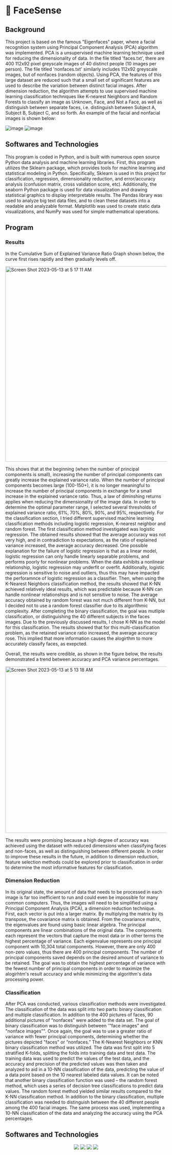 # 👥 FaceSense

## Background
This project is based on the famous "Eigenfaces" paper, where a facial recognition system using Principal Component Analysis (PCA) algorithm was implemented. PCA is a unsupervised machine learning technique used for reducing the dimensionality of data. In the file titled 'faces.txt', there are 400 112x92 pixel greyscale images of 40 distinct people (10 images per person). The file titled 'nonfaces.txt' similarly includes 112x92 greyscale images, but of nonfaces (random objects). Using PCA, the features of this large dataset are reduced such that a small set of significant features are used to describe the variation between distinct facial images. After dimension reduction, the algorithm attempts to use supervised machine learning classification techniques like K-nearest Neighbors and Random Forests to classify an image as Unknown, Face, and Not a Face, as well as distinguish between separate faces, i.e. distinguish between Subject A, Subject B, Subject C, and so forth. An example of the facial and nonfacial images is shown below:

![image](https://github.com/anthonyjzhang/Facial-Recognition/assets/97823062/210240c9-6be8-4a38-8be4-125b78d29516)
![image](https://github.com/anthonyjzhang/Facial-Recognition/assets/97823062/4f24b517-bde6-44df-8df5-afb3f57eeba5)

## Softwares and Technologies
This program is coded in Python, and is built with numerous open source Python data analysis and machine learning libraries. First, this program utilizes the Sklearn package, which provides tools for machine learning and statistical modeling in Python. Specifically, Sklearn is used in this project for classification, regression, dimensionality reduction, and error/accuracy analysis (confusion matrix, cross validation score, etc). Additionally, the seaborn Python package is used for data visualization and drawing statistical graphics to display interpretable results. The Pandas library was used to analyze big text data files, and to clean these datasets into a readable and analyzable format. Matplotlib was used to create static data visualizations, and NumPy was used for simple mathematical operations.

## Program

### Results
In the Cumulative Sum of Explained Variance Ratio Graph shown below, the curve first rises rapidly and then gradually levels off. 

<img width="608" alt="Screen Shot 2023-05-13 at 5 17 11 AM" src="https://github.com/anthonyjzhang/Facial-Recognition/assets/97823062/af22d974-7ae2-4e5e-bf93-5497efc1e655">

This shows that at the beginning (when the number of principal components is small), increasing the number of principal components can greatly increase the explained variance ratio. When the number of principal components becomes large (100-150+), it is no longer meaningful to increase the number of principal components in exchange for a small increase in the explained variance ratio. Thus, a law of diminshing returns applies when reducing the dimensionality of the image data. In order to determine the optimal parameter range, I selected several thresholds of explained variance ratio, 61%, 70%, 80%, 90%, and 95%, respectively. For the classification section, I tried different supervised machine learning classification methods including logistic regression, K-nearest neighbor and random forest. The first classification method investigated was logistic regression. The obtained results showed that the average accuracy was not very high, and in contradiction to expectations, as the ratio of explained variance increased, the average accuracy decreased. One possible explanation for the failure of logistic regression is that as a linear model, logistic regression can only handle linearly separable problems, and performs poorly for nonlinear problems. When the data exhibits a nonlinear relationship, logistic regression may underfit or overfit. Additionally, logistic regression is sensitive to noise and outliers, thus this may have impacted the perforamnce of logistic regression as a classifier.  Then, when using the K-Nearest Neighbors classification method, the results showed that K-NN achieved relatively ideal results, which was predictable because K-NN can handle nonlinear relationships and is not sensitive to noise. The average accuracy obtained by random forest was not much different from K-NN, but I decided not to use a random forest classifier due to its algorithmic complexity. After completing the binary classification, the goal was mutliple classification, or distinguishing the 40 different subjects in the faces images. Due to the previously discussed results, I chose K-NN as the model for this classification. The results showed that for this multi-classification problem, as the retained variance ratio increased, the average accuracy rose. This implied that more information causes the alogirthm to more accurately classify faces, as exepcted.

Overall, the results were credible, as shown in the figure below, the results demonstrated a trend between accuracy and PCA variance percentages. 

<img width="518" alt="Screen Shot 2023-05-13 at 5 13 18 AM" src="https://github.com/anthonyjzhang/Facial-Recognition/assets/97823062/1d612d63-c713-48f9-9f7f-2fe95d473ab4">


The results were promising because a high degree of accuracy was achieved using the dataset with reduced dimensions when classifying faces and non-faces, as well as distinguishing between different people. In order to improve these results in the future, in addition to dimension reduction, feature selection methods could be explored prior to classification in order to determine the most informative features for classification.

### Dimension Reduction
In its original state, the amount of data that needs to be processed in each image is far too inefficient to run and could even be impossible for many common computers. Thus, the images will need to be simplified using a Principal Component Analysis (PCA), a dimension reduction technique. First, each vector is put into a larger matrix. By multiplying the matrix by its transpose, the covariance matrix is obtained. From the covariance matrix, the eigenvalues are found using basic linear algebra. The principal components are linear combinations of the original data. The components each represent the vectors that capture the most data or in other terms the highest percentage of variance. Each eigenvalue represents one principal component with 10,304 total components. However, there are only 400 non-zero values, thus there are 400 principal components. The number of principal components saved depends on the desired amount of variance to be retained. The goal was to obtain the highest percentage of variance with the fewest number of principal components in order to maximize the alogirhtm's result accuracy and while minimizing the algorithm's data processing power. 

### Classification
After PCA was conducted, various classification methods were investigated. The classification of the data was split into two parts: binary classification and multiple classification. In addition to the 400 pictures of faces, 90 additional pictures of “nonfaces” were added to the data set. The goal of binary classification was to distinguish between '"face images" and "nonface images"". Once again, the goal was to use a greater ratio of variance with fewer principal components, determining whether the pictures depicted "faces" or “nonfaces.” The K-Nearest Neighbors or KNN binary classification method was utilized. The data was first split into 5 stratified K-folds, splitting the folds into training data and test data. The training data was used to predict the values of the test data, and the accuracy and precision of the predicted values was then taken and analyzed to aid in a 10-NN classification of the data, predicting the value of a data point based on the 10 nearest labeled data values. It can be noted that another binary classification function was used – the random forest method, which uses a series of decision tree classifications to predict data values. The random forest method yielded similar results compared to the K-NN classification method. In addition to the binary classification, multiple classification was needed to distinguish between the 40 different people among the 400 facial images. The same process was used, implementing a 10-NN classification of the data and analyzing the accuracy using the PCA percentages. 

## Softwares and Technologies

<div align="center">
  <img src="https://img.shields.io/badge/python-3670A0?style=for-the-badge&logo=python&logoColor=ffdd54"/>
 <img src="https://img.shields.io/badge/numpy-%23013243.svg?style=for-the-badge&logo=numpy&logoColor=white"/>
 <img src="https://img.shields.io/badge/pandas-%23150458.svg?style=for-the-badge&logo=pandas&logoColor=white"/>
 <img src="https://img.shields.io/badge/scikit--learn-%23F7931E.svg?style=for-the-badge&logo=scikit-learn&logoColor=white"/>
</div>



